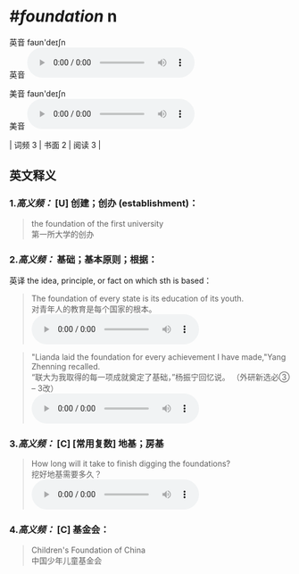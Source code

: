 # ***\#foundation*** n
英音 faʊn'deɪʃn  
英音
<audio src="./media/foundation-B.aac" controls="controls"></audio>

美音 faʊn'deɪʃn  
美音
<audio src="./media/foundation.aac" controls="controls"></audio>



| 词频 3 | 书面 2 | 阅读 3 |  

英文释义
---
### 1.*高义频：* **[U] 创建；创办 (establishment)：**  

 > the foundation of the first university   
 > 第一所大学的创办    

### 2.*高义频：* **基础；基本原则；根据：**  
英译 the idea, principle, or fact on which sth is based：

 > The foundation of every state is its education of its youth.  
 > 对青年人的教育是每个国家的根本。    
<audio src="./media/foundation-1.aac" controls="controls"></audio>

 > "Lianda laid the foundation for every achievement I have made,"Yang Zhenning recalled.  
 > “联大为我取得的每一项成就奠定了基础，”杨振宁回忆说。  （外研新选必③ – 3改）  
<audio src="./media/Lianda laid the foundation for every achievement I have made,Yang Zhenning recalled2_AAC.aac" controls="controls"></audio>

### 3.*高义频：* **[C] [常用复数] 地基；房基**  

 > How long will it take to finish digging the foundations?  
 > 挖好地基需要多久？    
<audio src="./media/foundation-2.aac" controls="controls"></audio>

### 4.*高义频：* **[C] 基金会：**  

 > Children's Foundation of China  
 > 中国少年儿童基金会    


